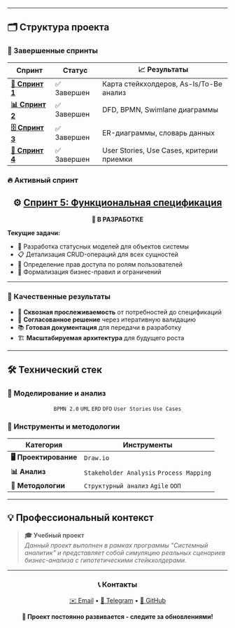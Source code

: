 
---

## 🗂️ Структура проекта

### 📁 Завершенные спринты

| Спринт | Статус | 📈 Результаты |
|--------|--------|----------------|
| **[🎯 Спринт 1](Sprint-1-Stakeholders-Context/)** | ✅ Завершен | Карта стейкхолдеров, As-Is/To-Be анализ |
| **[📊 Спринт 2](Sprint-2-Process-Modeling/)** | ✅ Завершен | DFD, BPMN, Swimlane диаграммы |
| **[🗄️ Спринт 3](Sprint-3-Data-Architecture/)** | ✅ Завершен | ER-диаграммы, словарь данных |
| **[📝 Спринт 4](Sprint-4-User-Requirements/)** | ✅ Завершен | User Stories, Use Cases, критерии приемки |

### 🔥 Активный спринт

<div align="center">

## ⚙️ [Спринт 5: Функциональная спецификация](Sprint-5-Functional-Specification/)

**🚧 В РАЗРАБОТКЕ**

</div>

**Текущие задачи:**
- 🔄 Разработка статусных моделей для объектов системы
- 📋 Детализация CRUD-операций для всех сущностей  
- 🔐 Определение прав доступа по ролям пользователей
- 📐 Формализация бизнес-правил и ограничений

---

### 🎨 Качественные результаты
- 🎯 **Сквозная прослеживаемость** от потребностей до спецификаций
- 🤝 **Согласованное решение** через итеративную валидацию
- 📚 **Готовая документация** для передачи в разработку
- 🏗️ **Масштабируемая архитектура** для будущего роста

---

## 🛠️ Технический стек

### 📐 Моделирование и анализ
<div align="center">

`BPMN 2.0` `UML` `ERD` `DFD` `User Stories` `Use Cases`

</div>

### 🎨 Инструменты и методологии
| Категория | Инструменты |
|-----------|-------------|
| **🖥️ Проектирование** | `Draw.io` |
| **📊 Анализ** | `Stakeholder Analysis` `Process Mapping` |
| **🎯 Методологии** | `Структурный анализ` `Agile` `ООП` |

---

## 💡 Профессиональный контекст

> **🎓 Учебный проект**  
> *Данный проект выполнен в рамках программы "Системный аналитик" и представляет собой симуляцию реальных сценариев бизнес-анализа с гипотетическими стейкхолдерами.*

---

<div align="center">

### 📞 Контакты
[✉️ Email](mailto:avalesh31@gmail.com) • [📱 Telegram](https://t.me/avalesh31) • [💼 GitHub](https://github.com/Avalesh31)

**🚀 Проект постоянно развивается - следите за обновлениями!**

</div>
